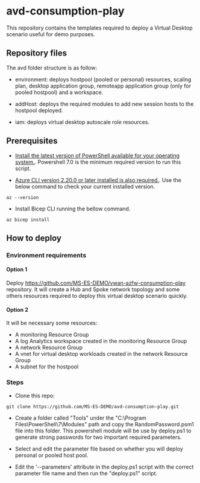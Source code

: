 # avd-consumption-play

This repository contains the templates required to deploy a Virtual Desktop scenario useful for demo purposes. 

## Repository files

The avd folder structure is as follow:

- environment: deploys hostpool (pooled or personal) resources, scaling plan, desktop application group, remoteapp application group (only for pooled hostpool) and a workspace.

- addHost: deploys the required modules to add new session hosts to the hostpool deployed.

- iam: deploys virtual desktop autoscale role resources.

## Prerequisites

* [Install the latest version of PowerShell available for your operating system.](https://docs.microsoft.com/en-us/powershell/scripting/install/installing-powershell?view=powershell-7.2). Powershell 7.0 is the minimum required version to run this script.

* [Azure CLI version 2.20.0 or later installed is also required.](https://docs.microsoft.com/en-us/cli/azure/install-azure-cli?view=azure-cli-latest). Use the below command to check your current installed version.

``` shell
az --version
```

* Install Bicep CLI running the bellow command.

``` shell
az bicep install
```

## How to deploy

### Environment requirements

#### Option 1
Deploy https://github.com/MS-ES-DEMO/vwan-azfw-consumption-play repository. It will create a Hub and Spoke network topology and some others resources required to deploy this virtual desktop scenario quickly.

#### Option 2

It will be necessary some resources:
- A monitoring Resource Group 
- A log Analytics workspace created in the monitoring Resource Group
- A network Resource Group
- A vnet for virtual desktop workloads created in the network Resource Group
- A subnet for the hostpool 

### Steps

* Clone this repo:

``` shell   
git clone https://github.com/MS-ES-DEMO/avd-consumption-play.git
```

* Create a folder called "Tools" under the "C:\Program Files\PowerShell\7\Modules" path and copy the RandomPassword.psm1 file into this folder. This powershell module will be use by deploy.ps1 to generate strong passwords for two important required parameters.

* Select and edit the parameter file based on whether you will deploy personal or pooled host pool.

* Edit the '--parameters' attribute in the deploy.ps1 script with the correct parameter file name and then run the "deploy.ps1" script.



